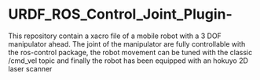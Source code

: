 # URDF_ROS_Control_Joint_Plugin-
This repository contain a xacro file of a mobile robot with a 3 DOF manipulator ahead. The joint of the manipulator are fully controllable with the ros-control package, the robot movement can be tuned with the classic /cmd_vel topic and finally the robot has been equipped with an hokuyo 2D laser scanner
